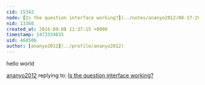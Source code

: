 ```yaml
---
cid: 15342
node: [Is the question interface working?](../notes/ananyo2012/08-17-2016/is-the-question-interface-working)
nid: 13360
created_at: 2016-09-08 11:37:15 +0000
timestamp: 1473334635
uid: 468506
author: [ananyo2012](../profile/ananyo2012)
---
```


hello world

[ananyo2012](../profile/ananyo2012) replying to: [Is the question interface working?](../notes/ananyo2012/08-17-2016/is-the-question-interface-working)


